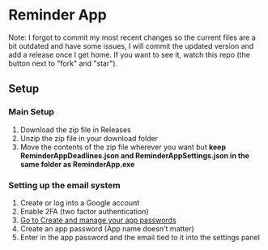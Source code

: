# Reminder App
Note: I forgot to commit my most recent changes so the current files are a bit outdated and have some issues, I will commit the updated version and add a release once I get home. If you want to see it, watch this repo (the button next to "fork" and "star").
## Setup
### Main Setup
1. Download the zip file in Releases
2. Unzip the zip file in your download folder
3. Move the contents of the zip file wherever you want but **keep ReminderAppDeadlines.json and ReminderAppSettings.json in the same folder as ReminderApp.exe**
### Setting up the email system
1. Create or log into a Google account
2. Enable 2FA (two factor authentication)
3. [Go to Create and manage your app passwords](https://myaccount.google.com/apppasswords)
4. Create an app password (App name doesn't matter)
5. Enter in the app password and the email tied to it into the settings panel
